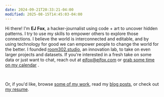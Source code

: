 ```yaml
---
date: 2024-09-21T20:33:21-04:00
modified: 2025-08-15T14:45:03-04:00
---
```


Hi there! I'm **EJ Fox**, a hacker-journalist using code + art to uncover hidden patterns. I try to use my skills to empower others to explore those connections. I believe the world is interconnected and editable, and by using technology for good we can empower people to change the world for the better. I founded [room302.studio](http://room302.studio), an innovation lab, to take on even larger projects and datasets. If you're interested in a fresh take on some data or just want to chat, reach out at [ejfox@ejfox.com](mailto:ejfox@ejfox.com) or [grab some time on my calendar](/calendar) <span id="next-available-spot"></span>.

<br />

Or, if you'd like, browse [some of my work](/projects), read my [blog posts](/blog), or check out [my resume](http://ejfox.com/resume.pdf).